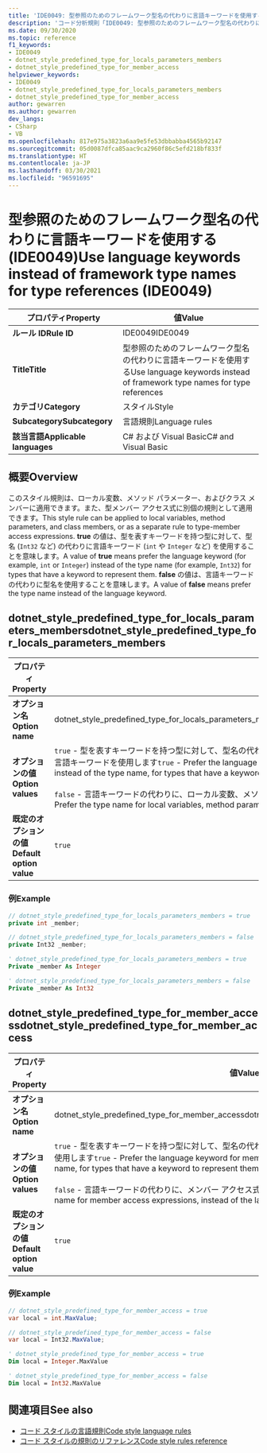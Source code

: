 ```yaml
---
title: 'IDE0049: 型参照のためのフレームワーク型名の代わりに言語キーワードを使用する'
description: 'コード分析規則「IDE0049: 型参照のためのフレームワーク型名の代わりに言語キーワードを使用する」について'
ms.date: 09/30/2020
ms.topic: reference
f1_keywords:
- IDE0049
- dotnet_style_predefined_type_for_locals_parameters_members
- dotnet_style_predefined_type_for_member_access
helpviewer_keywords:
- IDE0049
- dotnet_style_predefined_type_for_locals_parameters_members
- dotnet_style_predefined_type_for_member_access
author: gewarren
ms.author: gewarren
dev_langs:
- CSharp
- VB
ms.openlocfilehash: 817e975a3823a6aa9e5fe53dbbabba4565b92147
ms.sourcegitcommit: 05d0087dfca85aac9ca2960f86c5efd218bf833f
ms.translationtype: HT
ms.contentlocale: ja-JP
ms.lasthandoff: 03/30/2021
ms.locfileid: "96591695"
---
```

# <a name="use-language-keywords-instead-of-framework-type-names-for-type-references-ide0049"></a><span data-ttu-id="80d49-103">型参照のためのフレームワーク型名の代わりに言語キーワードを使用する (IDE0049)</span><span class="sxs-lookup"><span data-stu-id="80d49-103">Use language keywords instead of framework type names for type references (IDE0049)</span></span>

|<span data-ttu-id="80d49-104">プロパティ</span><span class="sxs-lookup"><span data-stu-id="80d49-104">Property</span></span>|<span data-ttu-id="80d49-105">値</span><span class="sxs-lookup"><span data-stu-id="80d49-105">Value</span></span>|
|-|-|
| <span data-ttu-id="80d49-106">**ルール ID**</span><span class="sxs-lookup"><span data-stu-id="80d49-106">**Rule ID**</span></span> | <span data-ttu-id="80d49-107">IDE0049</span><span class="sxs-lookup"><span data-stu-id="80d49-107">IDE0049</span></span> |
| <span data-ttu-id="80d49-108">**Title**</span><span class="sxs-lookup"><span data-stu-id="80d49-108">**Title**</span></span> | <span data-ttu-id="80d49-109">型参照のためのフレームワーク型名の代わりに言語キーワードを使用する</span><span class="sxs-lookup"><span data-stu-id="80d49-109">Use language keywords instead of framework type names for type references</span></span> |
| <span data-ttu-id="80d49-110">**カテゴリ**</span><span class="sxs-lookup"><span data-stu-id="80d49-110">**Category**</span></span> | <span data-ttu-id="80d49-111">スタイル</span><span class="sxs-lookup"><span data-stu-id="80d49-111">Style</span></span> |
| <span data-ttu-id="80d49-112">**Subcategory**</span><span class="sxs-lookup"><span data-stu-id="80d49-112">**Subcategory**</span></span> | <span data-ttu-id="80d49-113">言語規則</span><span class="sxs-lookup"><span data-stu-id="80d49-113">Language rules</span></span> |
| <span data-ttu-id="80d49-114">**該当言語**</span><span class="sxs-lookup"><span data-stu-id="80d49-114">**Applicable languages**</span></span> | <span data-ttu-id="80d49-115">C# および Visual Basic</span><span class="sxs-lookup"><span data-stu-id="80d49-115">C# and Visual Basic</span></span> |

## <a name="overview"></a><span data-ttu-id="80d49-116">概要</span><span class="sxs-lookup"><span data-stu-id="80d49-116">Overview</span></span>

<span data-ttu-id="80d49-117">このスタイル規則は、ローカル変数、メソッド パラメーター、およびクラス メンバーに適用できます。また、型メンバー アクセス式に別個の規則として適用できます。</span><span class="sxs-lookup"><span data-stu-id="80d49-117">This style rule can be applied to local variables, method parameters, and class members, or as a separate rule to type-member access expressions.</span></span> <span data-ttu-id="80d49-118">**true** の値は、型を表すキーワードを持つ型に対して、型名 (`Int32` など) の代わりに言語キーワード (`int` や `Integer` など) を使用することを意味します。</span><span class="sxs-lookup"><span data-stu-id="80d49-118">A value of **true** means prefer the language keyword (for example, `int` or `Integer`) instead of the type name (for example, `Int32`) for types that have a keyword to represent them.</span></span> <span data-ttu-id="80d49-119">**false** の値は、言語キーワードの代わりに型名を使用することを意味します。</span><span class="sxs-lookup"><span data-stu-id="80d49-119">A value of **false** means prefer the type name instead of the language keyword.</span></span>

## <a name="dotnet_style_predefined_type_for_locals_parameters_members"></a><span data-ttu-id="80d49-120">dotnet_style_predefined_type_for_locals_parameters_members</span><span class="sxs-lookup"><span data-stu-id="80d49-120">dotnet_style_predefined_type_for_locals_parameters_members</span></span>

|<span data-ttu-id="80d49-121">プロパティ</span><span class="sxs-lookup"><span data-stu-id="80d49-121">Property</span></span>|<span data-ttu-id="80d49-122">値</span><span class="sxs-lookup"><span data-stu-id="80d49-122">Value</span></span>|
|-|-|
| <span data-ttu-id="80d49-123">**オプション名**</span><span class="sxs-lookup"><span data-stu-id="80d49-123">**Option name**</span></span> | <span data-ttu-id="80d49-124">dotnet_style_predefined_type_for_locals_parameters_members</span><span class="sxs-lookup"><span data-stu-id="80d49-124">dotnet_style_predefined_type_for_locals_parameters_members</span></span> |
| <span data-ttu-id="80d49-125">**オプションの値**</span><span class="sxs-lookup"><span data-stu-id="80d49-125">**Option values**</span></span> | <span data-ttu-id="80d49-126">`true` - 型を表すキーワードを持つ型に対して、型名の代わりに、ローカル変数、メソッド パラメーター、およびクラス メンバーの言語キーワードを使用します</span><span class="sxs-lookup"><span data-stu-id="80d49-126">`true` - Prefer the language keyword for local variables, method parameters, and class members, instead of the type name, for types that have a keyword to represent them</span></span><br /><br /><span data-ttu-id="80d49-127">`false` - 言語キーワードの代わりに、ローカル変数、メソッド パラメーター、およびクラス メンバーの型名を使用します</span><span class="sxs-lookup"><span data-stu-id="80d49-127">`false` - Prefer the type name for local variables, method parameters, and class members, instead of the language keyword</span></span> |
| <span data-ttu-id="80d49-128">**既定のオプションの値**</span><span class="sxs-lookup"><span data-stu-id="80d49-128">**Default option value**</span></span> | `true` |

### <a name="example"></a><span data-ttu-id="80d49-129">例</span><span class="sxs-lookup"><span data-stu-id="80d49-129">Example</span></span>

```csharp
// dotnet_style_predefined_type_for_locals_parameters_members = true
private int _member;

// dotnet_style_predefined_type_for_locals_parameters_members = false
private Int32 _member;
```

```vb
' dotnet_style_predefined_type_for_locals_parameters_members = true
Private _member As Integer

' dotnet_style_predefined_type_for_locals_parameters_members = false
Private _member As Int32
```

## <a name="dotnet_style_predefined_type_for_member_access"></a><span data-ttu-id="80d49-130">dotnet_style_predefined_type_for_member_access</span><span class="sxs-lookup"><span data-stu-id="80d49-130">dotnet_style_predefined_type_for_member_access</span></span>

|<span data-ttu-id="80d49-131">プロパティ</span><span class="sxs-lookup"><span data-stu-id="80d49-131">Property</span></span>|<span data-ttu-id="80d49-132">値</span><span class="sxs-lookup"><span data-stu-id="80d49-132">Value</span></span>|
|-|-|
| <span data-ttu-id="80d49-133">**オプション名**</span><span class="sxs-lookup"><span data-stu-id="80d49-133">**Option name**</span></span> | <span data-ttu-id="80d49-134">dotnet_style_predefined_type_for_member_access</span><span class="sxs-lookup"><span data-stu-id="80d49-134">dotnet_style_predefined_type_for_member_access</span></span> |
| <span data-ttu-id="80d49-135">**オプションの値**</span><span class="sxs-lookup"><span data-stu-id="80d49-135">**Option values**</span></span> | <span data-ttu-id="80d49-136">`true` - 型を表すキーワードを持つ型に対して、型名の代わりに、メンバー アクセス式の言語キーワードを使用します</span><span class="sxs-lookup"><span data-stu-id="80d49-136">`true` - Prefer the language keyword for member access expressions, instead of the type name, for types that have a keyword to represent them</span></span><br /><br /><span data-ttu-id="80d49-137">`false` - 言語キーワードの代わりに、メンバー アクセス式の型名を使用します</span><span class="sxs-lookup"><span data-stu-id="80d49-137">`false` - Prefer the type name for member access expressions, instead of the language keyword</span></span> |
| <span data-ttu-id="80d49-138">**既定のオプションの値**</span><span class="sxs-lookup"><span data-stu-id="80d49-138">**Default option value**</span></span> | `true` |

### <a name="example"></a><span data-ttu-id="80d49-139">例</span><span class="sxs-lookup"><span data-stu-id="80d49-139">Example</span></span>

```csharp
// dotnet_style_predefined_type_for_member_access = true
var local = int.MaxValue;

// dotnet_style_predefined_type_for_member_access = false
var local = Int32.MaxValue;
```

```vb
' dotnet_style_predefined_type_for_member_access = true
Dim local = Integer.MaxValue

' dotnet_style_predefined_type_for_member_access = false
Dim local = Int32.MaxValue
```

## <a name="see-also"></a><span data-ttu-id="80d49-140">関連項目</span><span class="sxs-lookup"><span data-stu-id="80d49-140">See also</span></span>

- [<span data-ttu-id="80d49-141">コード スタイルの言語規則</span><span class="sxs-lookup"><span data-stu-id="80d49-141">Code style language rules</span></span>](language-rules.md)
- [<span data-ttu-id="80d49-142">コード スタイルの規則のリファレンス</span><span class="sxs-lookup"><span data-stu-id="80d49-142">Code style rules reference</span></span>](index.md)
